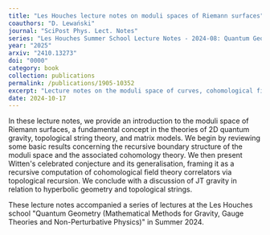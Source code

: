 ```yaml
---
title: "Les Houches lecture notes on moduli spaces of Riemann surfaces"
coauthors: "D. Lewański"
journal: "SciPost Phys. Lect. Notes"
series: "Les Houches Summer School Lecture Notes - 2024-08: Quantum Geometry"
year: "2025"
arxiv: "2410.13273"
doi: "0000"
category: book
collection: publications
permalink: /publications/1905-10352
excerpt: "Lecture notes on the moduli space of curves, cohomological field theories, and topological recursion."
date: 2024-10-17
---
```


In these lecture notes, we provide an introduction to the moduli space of Riemann surfaces, a fundamental concept in the theories of 2D quantum gravity, topological string theory, and matrix models. We begin by reviewing some basic results concerning the recursive boundary structure of the moduli space and the associated cohomology theory. We then present Witten's celebrated conjecture and its generalisation, framing it as a recursive computation of cohomological field theory correlators via topological recursion. We conclude with a discussion of JT gravity in relation to hyperbolic geometry and topological strings.

These lecture notes accompanied a series of lectures at the Les Houches school "Quantum Geometry (Mathematical Methods for Gravity, Gauge Theories and Non-Perturbative Physics)" in Summer 2024.